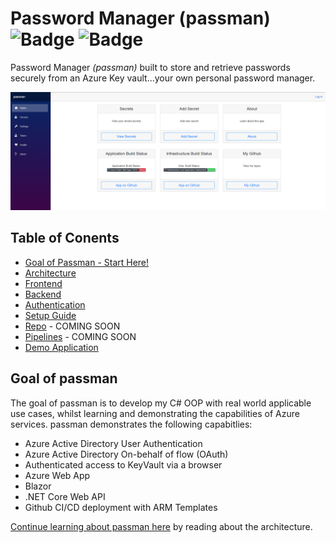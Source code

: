 # Password Manager (passman) ![Badge](https://github.com/willjonesazureadmin/passwordmanager/actions/workflows/deploy-production.yml/badge.svg) ![Badge](https://github.com/willjonesazureadmin/passwordmanager/actions/workflows/azure-static-web-apps-witty-bush-0efccd803.yml/badge.svg)

Password Manager *(passman)* built to store and retrieve passwords securely from an Azure Key vault...your own personal password manager.

![Passman Architecture](/docs/images/passman.png)

## Table of Conents

* [Goal of Passman - Start Here!](#goal-of-passman)
* [Architecture](/docs/architecture/readme.md)
* [Frontend](/docs/architecture/frontend/readme.md)
* [Backend](/docs/architecture/backend/readme.md)
* [Authentication](/docs/architecture/auth/readme.md)
* [Setup Guide](/docs/setup/readme.md)
* [Repo](/docs/repo/readme.md) - COMING SOON
* [Pipelines](/docs/pipelines/readme.md) - COMING SOON
* [Demo Application](https://passman.azureadmin.co.uk)

## Goal of passman 
The goal of passman is to develop my C# OOP with real world applicable use cases, whilst learning and demonstrating the capabilities of Azure services. passman demonstrates the following capabitlies:

* Azure Active Directory User Authentication
* Azure Active Directory On-behalf of flow (OAuth)
* Authenticated access to KeyVault via a browser
* Azure Web App
* Blazor
* .NET Core Web API
* Github CI/CD deployment with ARM Templates

[Continue learning about passman here](/docs/architecture/readme.md) by reading about the architecture.

